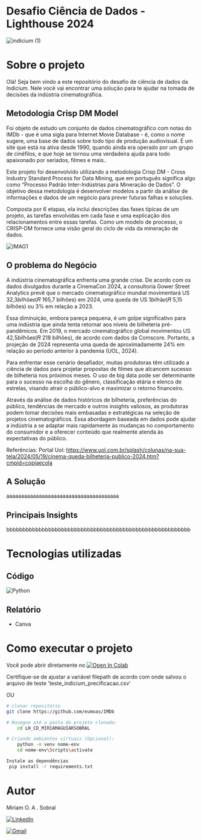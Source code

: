 # Desafio Ciência de Dados - Lighthouse 2024

![indicium (1)](https://github.com/user-attachments/assets/fd6834e0-8b0f-45b2-a739-16daead80523)


# Sobre o projeto

Olá! Seja bem vindo a este repositório do desafio de ciência de dados da Indicium. Nele você vai encontrar uma solução para te ajudar na tomada de decisões da indústria cinematográfica.

## Metodologia Crisp DM Model
Foi objeto de estudo um conjunto de dados cinematográfico com notas do IMDb - que é uma sigla para Internet Movie Database - é, como o nome sugere, uma base de dados sobre todo tipo de produção audiovisual. É um site que está na ativa desde 1990, quando ainda era operado por um grupo de cinéfilos, e que hoje se tornou uma verdadeira ajuda para todo apaixonado por seriados, filmes e mais..

Este projeto foi desenvolvido utilizando a metodologia Crisp DM - Cross Industry Standard Process for Data Mining, que em português significa algo como “Processo Padrão Inter-Indústrias para Mineração de Dados”. 
O objetivo dessa metodologia é desenvolver modelos a partir da análise de informações e dados de um negócio para prever futuras falhas e soluções. 

Composta por 6 etapas, ela inclui descrições das fases típicas de um projeto, as tarefas envolvidas em cada fase e uma explicação dos relacionamentos entre essas tarefas. Como um modelo de processo, o CRISP-DM fornece uma visão geral do ciclo de vida da mineração de dados.

![IMAG1](https://github.com/user-attachments/assets/d09b1e6a-42a0-42f0-9336-9aa17cee8036)


## O problema do Negócio

A indústria cinematográfica enfrenta uma grande crise. De acordo com os dados divulgados durante a CinemaCon 2024, a consultoria Gower Street Analytics prevê que o mercado cinematográfico mundial movimentará US 32,3𝑏𝑖𝑙ℎõ𝑒𝑠(𝑅  165,7 bilhões) em 2024, uma queda de US 1𝑏𝑖𝑙ℎã𝑜(𝑅  5,15 bilhões) ou 3% em relação a 2023. 

Essa diminuição, embora pareça pequena, é um golpe significativo para uma indústria que ainda tenta retornar aos níveis de bilheteria pré-pandêmicos. Em 2019, o mercado cinematográfico global movimentou US 42,5𝑏𝑖𝑙ℎõ𝑒𝑠(𝑅  218 bilhões), de acordo com dados da Comscore. Portanto, a projeção de 2024 representa uma queda de aproximadamente 24% em relação ao período anterior à pandemia (UOL, 2024).

Para enfrentar esse cenário desafiador, muitas produtoras têm utilizado a ciência de dados para projetar propostas de filmes que alcancem sucesso de bilheteria nos próximos meses. O uso de big data pode ser determinante para o sucesso na escolha do gênero, classificação etária e elenco de estrelas, visando atrair o público-alvo e maximizar o retorno financeiro.

Através da análise de dados históricos de bilheteria, preferências do público, tendências de mercado e outros insights valiosos, as produtoras podem tomar decisões mais embasadas e estratégicas na seleção de projetos cinematográficos. Essa abordagem baseada em dados pode ajudar a indústria a se adaptar mais rapidamente às mudanças no comportamento do consumidor e a oferecer conteúdo que realmente atenda às expectativas do público.

Referências:
Portal Uol: https://www.uol.com.br/splash/colunas/na-sua-tela/2024/05/19/cinema-queda-bilheteria-publico-2024.htm?cmpid=copiaecola

## A Solução

aaaaaaaaaaaaaaaaaaaaaaaaaaaaaaaaaaaaaa

## Principais Insights
bbbbbbbbbbbbbbbbbbbbbbbbbbbbbbbbbbbbbbbbbbbbbbbbbbbbbbbbb

# Tecnologias utilizadas
## Código
![Python](https://img.shields.io/badge/python-3670A0?style=for-the-badge&logo=python&logoColor=ffdd54)

## Relatório
- Canva

# Como executar o projeto

Você pode abrir diretamente no [![Open In Colab](https://colab.research.google.com/assets/colab-badge.svg)](https://colab.research.google.com/github/renan-ras/LH_CD/blob/main/LH_CD.ipynb)

Certifique-se de ajustar a variável filepath de acordo com onde salvou o arquivo de teste 'teste_indicium_precificacao.csv'

OU

```bash
# clonar repositório
git clone https://github.com/eumoas/IMDb

# Navegue até a pasta do projeto clonado:
    cd LH_CD_MIRIAMAGUIARSOBRAL

# Criando ambientes virtuais (Opcional):
    python -m venv nome-env
    cd nome-env\Scripts\activate

Instale as dependências
 pip install -r requirements.txt

```

# Autor

Miriam O. A . Sobral

[![LinkedIn](https://img.shields.io/badge/LinkedIn-0077B5?style=for-the-badge&logo=linkedin&logoColor=white)](https://www.linkedin.com/in/miriamaguiarsobral/)

[![Gmail](https://img.shields.io/badge/Gmail-333333?style=for-the-badge&logo=gmail&logoColor=red)](mailto:eumoas@gmail.com)
